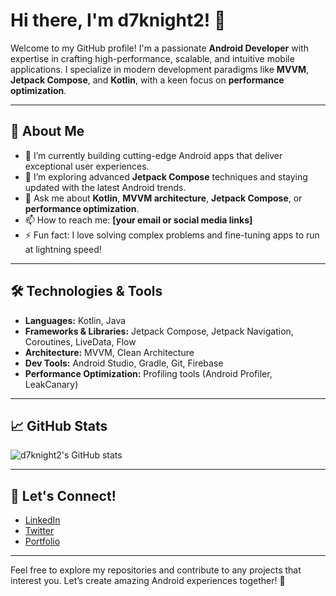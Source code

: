 # Hi there, I'm d7knight2! 👋

Welcome to my GitHub profile! I'm a passionate **Android Developer** with expertise in crafting high-performance, scalable, and intuitive mobile applications. I specialize in modern development paradigms like **MVVM**, **Jetpack Compose**, and **Kotlin**, with a keen focus on **performance optimization**.

---

## 🌟 About Me
- 🔭 I’m currently building cutting-edge Android apps that deliver exceptional user experiences.
- 🌱 I’m exploring advanced **Jetpack Compose** techniques and staying updated with the latest Android trends.
- 💬 Ask me about **Kotlin**, **MVVM architecture**, **Jetpack Compose**, or **performance optimization**.
- 📫 How to reach me: **[your email or social media links]**
- ⚡ Fun fact: I love solving complex problems and fine-tuning apps to run at lightning speed!

---

## 🛠️ Technologies & Tools
- **Languages:** Kotlin, Java
- **Frameworks & Libraries:** Jetpack Compose, Jetpack Navigation, Coroutines, LiveData, Flow
- **Architecture:** MVVM, Clean Architecture
- **Dev Tools:** Android Studio, Gradle, Git, Firebase
- **Performance Optimization:** Profiling tools (Android Profiler, LeakCanary)

---

## 📈 GitHub Stats
![d7knight2's GitHub stats](https://github-readme-stats.vercel.app/api?username=d7knight2&show_icons=true&hide=stars&count_private=true&theme=radical)

---

## 🔗 Let's Connect!
- [LinkedIn](https://www.linkedin.com/in/d7knight)  
- [Twitter](#)  
- [Portfolio](#)

---

Feel free to explore my repositories and contribute to any projects that interest you. Let’s create amazing Android experiences together! 🚀
